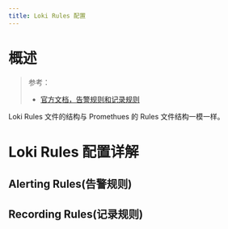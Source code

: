 ```yaml
---
title: Loki Rules 配置
---
```


# 概述

> 参考：
> - [官方文档，告警规则和记录规则](https://grafana.com/docs/loki/latest/rules/)

Loki Rules 文件的结构与 Promethues 的 Rules 文件结构一模一样。

# Loki Rules 配置详解

## Alerting Rules(告警规则)

## Recording Rules(记录规则)
